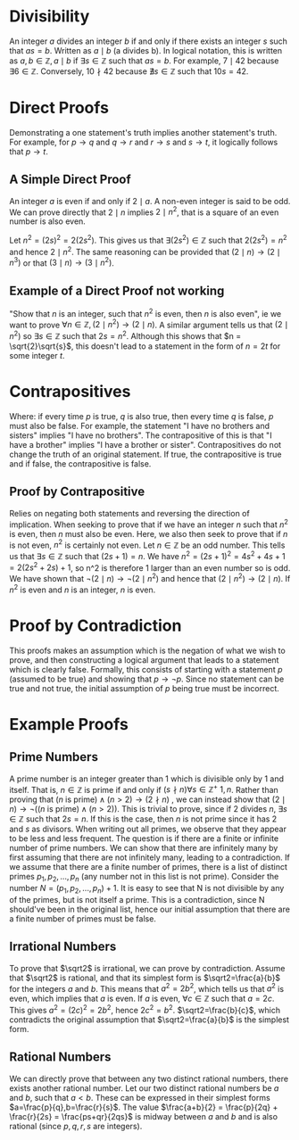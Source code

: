 # Divisibility
An integer $a$ divides an integer $b$ if and only if there exists an integer $s$ such that $as=b$. Written as $a \mid b$ (a divides b).
In logical notation, this is written as $a,b \in \mathbb{Z}, a \mid b$ if $\exists s \in \mathbb{Z}$ such that $as=b$.
For example, $7 \mid 42$ because $\exists 6 \in \mathbb{Z}$.
Conversely, $10 \nmid 42$ because $\nexists s \in \mathbb{Z}$ such that $10s=42$.
# Direct Proofs
Demonstrating a one statement's truth implies another statement's truth. For example, for $p \to q$ and $q \to r$ and $r \to s$ and $s \to t$, it logically follows that $p \to t$.
## A Simple Direct Proof
An integer $a$ is even if and only if $2 \mid a$. A non-even integer is said to be odd.
We can prove directly that $2 \mid n$ implies $2 \mid n^2$, that is a square of an even number is also even.

Let $n^2 = (2s)^2 = 2(2s^2)$. This gives us that $\exists (2s^2) \in \mathbb{Z}$ such that $2(2s^2)=n^2$ and hence $2 \mid n^2$. The same reasoning can be provided that $(2 \mid n) \to (2 \mid n^3)$ or that $(3 \mid n) \to (3 \mid n^2)$.
## Example of a Direct Proof not working
"Show that $n$ is an integer, such that $n^2$ is even, then $n$ is also even", ie we want to prove $\forall n \in \mathbb{Z}, (2 \mid n^2) \to (2 \mid n)$.
A similar argument tells us that $(2 \mid n^2)$ so $\exists s \in \mathbb{Z}$ such that $2s = n^2$. Although this shows that $n = \sqrt{2}\sqrt{s}$, this doesn't lead to a statement in the form of $n=2t$ for some integer $t$.
# Contrapositives
Where: if every time $p$ is true, $q$ is also true, then every time $q$ is false, $p$ must also be false.
For example, the statement "I have no brothers and sisters" implies "I have no brothers". The contrapositive of this is that "I have a brother" implies "I have a brother or sister".
Contrapositives do not change the truth of an original statement. If true, the contrapositive is true and if false, the contrapositive is false.
## Proof by Contrapositive
Relies on negating both statements and reversing the direction of implication.
When seeking to prove that if we have an integer $n$ such that $n^2$ is even, then $n$ must also be even. Here, we also then seek to prove that if $n$ is not even, $n^2$ is certainly not even.
Let $n \in \mathbb{Z}$ be an odd number. This tells us that $\exists s \in \mathbb{Z}$ such that $(2s+1)=n$.
We have $n^2 = (2s+1)^2 = 4s^2 + 4s + 1 = 2(2s^2 + 2s) + 1$, so n^2 is therefore 1 larger than an even number so is odd.
We have shown that $\neg (2 \mid n) \to \neg (2 \mid n^2)$ and hence that $(2 \mid n^2) \to (2 \mid n)$. If $n^2$ is even and $n$ is an integer, $n$ is even.
# Proof by Contradiction
This proofs makes an assumption which is the negation of what we wish to prove, and then constructing a logical argument that leads to a statement which is clearly false.
Formally, this consists of starting with a statement $p$ (assumed to be true) and showing that $p \to \neg p$. Since no statement can be true and not true, the initial assumption of $p$ being true must be incorrect.
# Example Proofs
## Prime Numbers
A prime number is an integer greater than 1 which is divisible only by 1 and itself. That is, $n \in \mathbb{Z}$ is prime if and only if $(s \nmid n) \forall s \in \mathbb{Z}^+ \ {1,n}$.
Rather than proving that $(n \text{ is prime}) \land (n > 2) \to (2 \nmid n)$ , we can instead show that $(2\mid n) \to \neg((n \text{ is prime}) \land (n>2))$.
This is trivial to prove, since if 2 divides $n$, $\exists s \in \mathbb{Z}$ such that $2s = n$. If this is the case, then $n$ is not prime since it has 2 and $s$ as divisors.
When writing out all primes, we observe that they appear to be less and less frequent. The question is if there are a finite or infinite number of prime numbers. We can show that there are infinitely many by first assuming that there are not infinitely many, leading to a contradiction.
If we assume that there are a finite number of primes, there is a list of distinct primes $p_1,p_2,...,p_n$ (any number not in this list is not prime). Consider the number $N = (p_1,p_2,...,p_n) + 1$. It is easy to see that N is not divisible by any of the primes, but is not itself a prime.
This is a contradiction, since N should've been in the original list, hence our initial assumption that there are a finite number of primes must be false.
## Irrational Numbers
To prove that $\sqrt2$ is irrational, we can prove by contradiction. Assume that $\sqrt2$ is rational, and that its simplest form is $\sqrt2=\frac{a}{b}$ for the integers $a$ and $b$.
This means that $a^2=2b^2$, which tells us that $a^2$ is even, which implies that $a$ is even.
If $a$ is even, $\forall c \in \mathbb{Z}$ such that $a=2c$. This gives $a^2 = (2c)^2 = 2b^2$, hence $2c^2=b^2$.
$\sqrt2=\frac{b}{c}$, which contradicts the original assumption that $\sqrt2=\frac{a}{b}$ is the simplest form.
## Rational Numbers
We can directly prove that between any two distinct rational numbers, there exists another rational number.
Let our two distinct rational numbers be $a$ and $b$, such that $a < b$. These can be expressed in their simplest forms $a=\frac{p}{q},b=\frac{r}{s}$.
The value $\frac{a+b}{2} = \frac{p}{2q} + \frac{r}{2s} = \frac{ps+qr}{2qs}$ is midway between $a$ and $b$ and is also rational (since $p,q,r,s$ are integers).